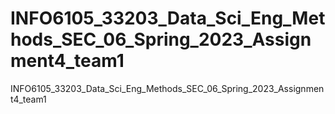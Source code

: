 # INFO6105_33203_Data_Sci_Eng_Methods_SEC_06_Spring_2023_Assignment4_team1
INFO6105_33203_Data_Sci_Eng_Methods_SEC_06_Spring_2023_Assignment4_team1
